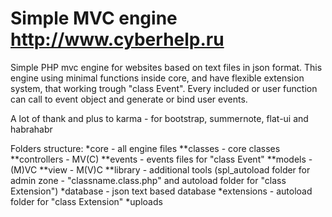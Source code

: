 # Simple MVC engine http://www.cyberhelp.ru
Simple PHP mvc engine for websites based on text files in json format.
This engine using minimal functions inside core, and have flexible extension system,
that working trough "class Event". Every included or user function can call to
event object and generate or bind user events.

A lot of thank and plus to karma - for bootstrap, summernote, flat-ui and habrahabr

Folders structure:
*core - all engine files
**classes - core classes
**controllers - MV(C)
**events - events files for "class Event"
**models - (M)VC
**view - M(V)C
**library - additional tools (spl_autoload folder for admin zone - "classname.class.php" and autoload folder for "class Extension")
*database - json text based database
*extensions - autoload folder for "class Extension"
*uploads
